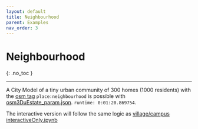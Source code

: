 ```yaml
---
layout: default
title: Neighbourhood
parent: Examples
nav_order: 3
---
```


# Neighbourhood
{: .no_toc }

---

A City Model of a tiny urban community of 300 homes (1000 residents) with the [osm tag](https://wiki.openstreetmap.org/wiki/Tags) `place:neighbourhood` is possible with [osm3DuEstate_param.json](https://github.com/AdrianKriger/osm_LoD1_3DCityModel/blob/main/village_campus/extra/osm3DuEstate_param.json). `runtime: 0:01:20.869754`.  

The interactive version will follow the same logic as [village/campus interactiveOnly.ipynb](https://github.com/AdrianKriger/osm_LoD1_3DCityModel/blob/main/village_campus/interactiveOnly.ipynb)
